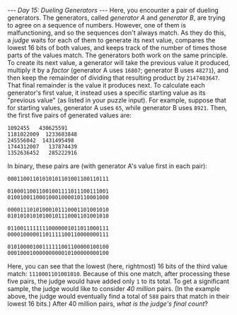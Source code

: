 *--- Day 15: Dueling Generators ---*
Here, you encounter a pair of dueling generators. The generators, called _generator A_ and _generator B_, are trying to agree on a sequence of numbers. However, one of them is malfunctioning, and so the sequences don't always match.
As they do this, a _judge_ waits for each of them to generate its next value, compares the lowest 16 bits of both values, and keeps track of the number of times those parts of the values match.
The generators both work on the same principle. To create its next value, a generator will take the previous value it produced, multiply it by a _factor_ (generator A uses `16807`; generator B uses `48271`), and then keep the remainder of dividing that resulting product by `2147483647`. That final remainder is the value it produces next.
To calculate each generator's first value, it instead uses a specific starting value as its "previous value" (as listed in your puzzle input).
For example, suppose that for starting values, generator A uses `65`, while generator B uses `8921`. Then, the first five pairs of generated values are:
```--Gen. A--  --Gen. B--
1092455   430625591
1181022009  1233683848
245556042  1431495498
1744312007   137874439
1352636452   285222916
```
In binary, these pairs are (with generator A's value first in each pair):
```00000000000100001010101101100111
00011001101010101101001100110111

01000110011001001111011100111001
01001001100010001000010110001000

00001110101000101110001101001010
01010101010100101110001101001010

01100111111110000001011011000111
00001000001101111100110000000111

01010000100111111001100000100100
00010001000000000010100000000100
```
Here, you can see that the lowest (here, rightmost) 16 bits of the third value match: `1110001101001010`. Because of this one match, after processing these five pairs, the judge would have added only `1` to its total.
To get a significant sample, the judge would like to consider _40 million_ pairs. (In the example above, the judge would eventually find a total of `588` pairs that match in their lowest 16 bits.)
After 40 million pairs, _what is the judge's final count_?

